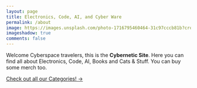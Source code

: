 ```yaml
---
layout: page
title: Electronics, Code, AI, and Cyber Ware
permalink: /about
image: https://images.unsplash.com/photo-1716795460464-31c97cccb81b?crop=entropy&cs=tinysrgb&fit=max&fm=jpg&ixid=M3w2MTcyMDF8MHwxfGFsbHw2fHx8fHx8Mnx8MTcxNjk0NTk1MHw&ixlib=rb-4.0.3&q=80&w=1080
imageshadow: true
comments: false
---
```

Welcome Cyberspace travelers, this is the **Cybernetic Site**. Here you can find all about Electronics, Code, AI, Books and Cats & Stuff. You can buy some merch too.

<a target="_blank" href="https://cybernetic.site/categories" class="btn btn-dark"> Check out all our Categories! &rarr;</a>
